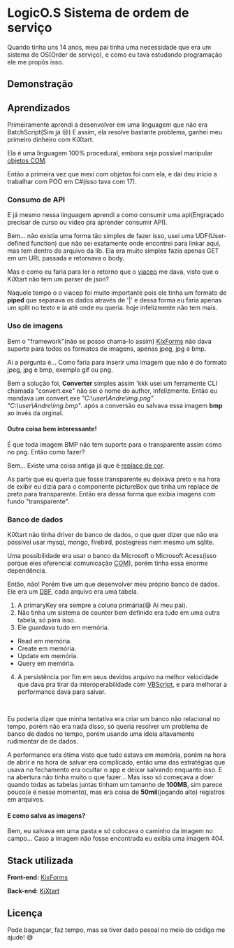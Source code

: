 
# LogicO.S Sistema de ordem de serviço

Quando tinha uns 14 anos, meu pai tinha uma necessidade que era um sistema de OS(Order de serviço), e como eu tava estudando programação ele me propôs isso.



## Demonstração




## Aprendizados

Primeiramente aprendi a desenvolver em uma linguagem que não era BatchScript(Sim já 😢)
E assim, ela resolve bastante problema, ganhei meu primeiro dinheiro com KiXtart.

Ela é uma linguagem 100% procedural, embora seja possível manipular [objetos COM](https://en.wikipedia.org/wiki/Dynamic-link_library).

Então a primeira vez que mexi com objetos foi com ela, e daí deu início a trabalhar com POO em C#(isso tava com 17).

### Consumo de API

E já mesmo nessa linguagem aprendi a como consumir uma api(Engraçado precisar de curso ou vídeo pra aprender consumir API).

Bem... não existia uma forma tão simples de fazer isso, usei uma UDF(User-defined function)
que não sei exatamente onde encontrei para linkar aqui, mas tem dentro do arquivo da lib.
Ela era muito simples fazia apenas GET em um URL passada e retornava o body.

Mas e como eu faria para ler o retorno que o [viacep](https://viacep.com.br/) me dava, visto que o KiXtart não tem um parser de json?

Naquele tempo o o viacep foi muito importante pois ele tinha um formato de **piped** que separava os dados através de '|' e dessa forma eu faria apenas um split no texto e ia até onde eu queria. hoje infelizmente não tem mais.

### Uso de imagens

Bem o "framework"(não se posso chama-lo assim) [KixForms](http://www.kixforms.org/) não dava suporte para todos os formatos de imagens, apenas jpeg, jpg e bmp.

Ai a pergunta é... Como faria para inserir uma imagem que não é do formato jpeg, jpg e bmp, exemplo gif ou png.

Bem a solução foi, **Converter** simples assim 'kkk usei um ferramente CLI chamada "convert.exe" não sei o nome do author, infelizmente.
Então eu mandava um convert.exe _"C:\user\Andre\img.png" "C:\user\Andre\img.bmp"_. após a conversão eu salvava essa imagem **bmp** ao invés da orginal.

#### Outra coisa bem interessante!
É que toda imagem BMP não tem suporte para o transparente assim como no png.
Então como fazer?

Bem... Existe uma coisa antiga já que é [replace de cor](https://en.wikipedia.org/wiki/Transparency_(graphic)#Level_2:~:text=Raster%20file%20formats%20that%20support%20transparency%20include%20GIF%2C%20PNG%2C%20BMP%2C%20TIFF%2C%20TGA%20and%20JPEG%202000%2C%20through%20either%20a%20transparent%20color%20or%20an%20alpha%20channel.).

As parte que eu queria que fosse transparente eu deixava preto e na hora de exibir eu dizia para o componente pictureBox que tinha um replace de preto para transparente.
Então era dessa forma que exibia imagens com fundo "transparente".


### Banco de dados

KiXtart não tinha driver de banco de dados, o que quer dizer que não era possível usar mysql, mongo, firebird, postegress nem mesmo um sqlite.

Uma possibilidade era usar o banco da Microsoft o Microsoft Acess(isso porque eles oferencial comunicação [COM](https://en.wikipedia.org/wiki/Dynamic-link_library)), porém tinha essa enorme dependência.

Então, não! Porém tive um que desenvolver meu próprio banco de dados.
Ele era um [DBF](https://en.wikipedia.org/wiki/.dbf), cada arquivo era uma tabela.

1. A primaryKey era sempre a coluna primária(😅 Ai meu pai).
2. Não tinha um sistema de counter bem definido era tudo em uma outra tabela, só para isso.
3. Ele guardava tudo em memória.
- Read em memória.
- Create em memória.
- Update em memória.
- Query em memória.
4. A persistência por fim em seus devidos arquivo na melhor velocidade que dava pra tirar da interoperabilidade com [VBScript](https://en.wikipedia.org/wiki/VBScript), e para melhorar a performance dava para salvar.
<br/>

Eu poderia dizer que minha tentativa era criar um banco não relacional no tempo, porém não era nada disso, só queria resolver um problema de banco de dados no tempo, porém usando uma ideia altavamente rudimentar de de dados.

A performance era ótima visto que tudo estava em memória, porém na hora de abrir e na hora de salvar era complicado, então uma das estratégias que usava no fechamento era ocultar o app e deixar salvando enquanto isso. E na abertura não tinha muito o que fazer... 
Mas isso só começava a doer quando todas as tabelas juntas tinham um tamanho de **100MB**, sim parece pouco(e é nesse momento), mas era coisa de **50mil**(jogando alto) registros em arquivos.

#### E como salva as imagens?

Bem, eu salvava em uma pasta e só colocava o caminho da imagem no campo...
Caso a imagem não fosse encontrada eu exibia uma imagem 404.



## Stack utilizada

**Front-end:** [KixForms](http://www.kixforms.org/)

**Back-end:** [KiXtart](http://kixtart.org/)


## Licença

Pode bagunçar, faz tempo, mas se tiver dado pesoal no meio do código me ajude! 😅

